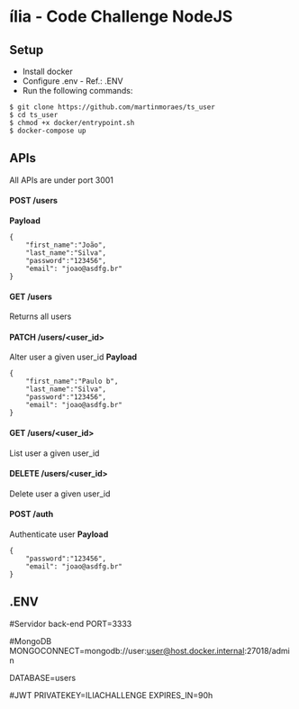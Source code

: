 # ília - Code Challenge NodeJS

## Setup

- Install docker
- Configure .env - Ref.: .ENV
- Run the following commands:

```
$ git clone https://github.com/martinmoraes/ts_user
$ cd ts_user
$ chmod +x docker/entrypoint.sh
$ docker-compose up
```

## APIs

All APIs are under port 3001

#### POST /users

**Payload**

```
{
	"first_name":"João",
	"last_name":"Silva",
	"password":"123456",
	"email": "joao@asdfg.br"
}
```

#### GET /users

Returns all users

#### PATCH /users/<user_id>

Alter user a given user_id
**Payload**

```
{
	"first_name":"Paulo b",
	"last_name":"Silva",
	"password":"123456",
	"email": "joao@asdfg.br"
}
```

#### GET /users/<user_id>

List user a given user_id

#### DELETE /users/<user_id>

Delete user a given user_id

#### POST /auth

Authenticate user
**Payload**

```
{
	"password":"123456",
	"email": "joao@asdfg.br"
}
```

## .ENV

#Servidor back-end
PORT=3333

#MongoDB
MONGOCONNECT=mongodb://user:user@host.docker.internal:27018/admin

DATABASE=users

#JWT
PRIVATEKEY=ILIACHALLENGE
EXPIRES_IN=90h
